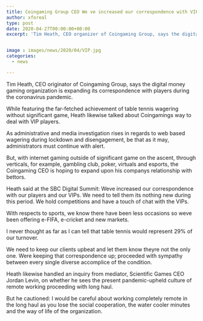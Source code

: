 ```yaml
---
title: Coingaming Group CEO We ve increased our correspondence with VIPs during pandemic
author: xforeal 
type: post
date: 2020-04-27T00:00:00+00:00
excerpt: 'Tim Heath, CEO organizer of Coingaming Group, says the digital money gaming organization is expanding its correspondence with players during the coronavirus pandemic '


image : images/news/2020/04/VIP.jpg
categories:
  - news

---
```

Tim Heath, CEO originator of Coingaming Group, says the digital money gaming organization is expanding its correspondence with players during the coronavirus pandemic. 

While featuring the far-fetched achievement of table tennis wagering without significant game, Heath likewise talked about Coingamings way to deal with VIP players. 

As administrative and media investigation rises in regards to web based wagering during lockdown and disengagement, be that as it may, administrators must continue with alert. 

But, with internet gaming outside of significant game on the ascent, through verticals, for example, gambling club, poker, virtuals and esports, the Coingaming CEO is hoping to expand upon his companys relationship with bettors. 

Heath said at the SBC Digital Summit: Weve increased our correspondence with our players and our VIPs. We need to tell them its nothing new during this period. We hold competitions and have a touch of chat with the VIPs. 

With respects to sports, we know there have been less occasions so weve been offering e-FIFA, e-cricket and new markets. 

I never thought as far as I can tell that table tennis would represent 29&percnt; of our turnover. 

We need to keep our clients upbeat and let them know theyre not the only one. Were keeping that correspondence up; proceeded with sympathy between every single diverse accomplice of the condition. 

Heath likewise handled an inquiry from mediator, Scientific Games CEO Jordan Levin, on whether he sees the present pandemic-upheld culture of remote working proceeding with long haul. 

But he cautioned: I would be careful about working completely remote in the long haul as you lose the social cooperation, the water cooler minutes and the way of life of the organization.